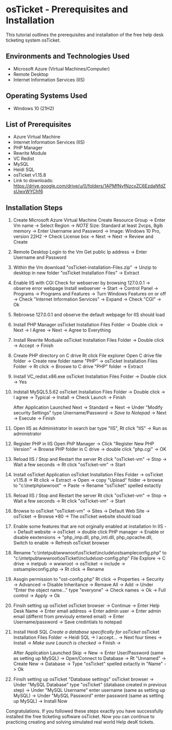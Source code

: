 
<h1>osTicket - Prerequisites and Installation</h1>
This tutorial outlines the prerequisites and installation of the free help desk ticketing system osTicket.<br />



<h2>Environments and Technologies Used</h2>

- Microsoft Azure (Virtual Machines/Computer)
- Remote Desktop
- Internet Information Services (IIS)

<h2>Operating Systems Used </h2>

- Windows 10</b> (21H2)

<h2>List of Prerequisites</h2>

- Azure Virtual Machine
- Internet Information Services (IIS)
- PHP Manager
- Rewrite Module
- VC Redist
- MySQL
- Heidi SQL
- osTicket v1.15.8
- Link to downloads: https://drive.google.com/drive/u/0/folders/1APMfNyfNzcxZC6EzdaNfdZsUwxWYChf6


<h2>Installation Steps</h2>

1. Create Microsoft Azure Virtual Machine
   Create Resource Group -> Enter Vm name -> Select Region -> *NOTE* Size: Standard at least 2vcps,  8gib memory -> Enter Username and Password -> Image: Windows 10 Pro, version 22H2 -> Check
   License box -> Next -> Next -> Review and Create

2. Remote Desktop Login  to the Vm
   Get public Ip address -> Enter Username and Password

3. Within the Vm download "osTicket-installation-Files.zip" -> Unzip to desktop in new folder "osTicket Installation Files" -> Extract

4. Enable IIS with CGI
   Check for webserver by browsing 127.0.0.1 -> observe error webpage
   Install webserver -> Start -> Control Panel -> Programs -> Programs and Features -> Turn Windows Features on or off -> Check "Internet Information Services" -> Expand -> Check "CGI" -> Ok

5. Rebrowse 127.0.0.1 and observe the default webpage for IIS should load

6. Install PHP Manager
   osTicket Installation Files Folder -> Double click -> Next -> I Agree -> Next -> Agree to Everything

7. Install Rewrite Moduale
   osTicket Installation Files Folder -> Double click -> Accept -> Finish

8. Create PHP directory on C drive
   Rt click File explorer Open C drive file folder -> Create new folder name "PHP" -> osTicket Installation Files Folder -> Rt click -> Broswe to C drive "PHP" folder -> Extract 

9. Install VC_redist.x86.exe
   osTicket Installation Files Folder -> Double click -> Yes

10. Indstall MySQL5.5.62
    osTicket Installation Files Folder -> Double click -> I agree -> Typical -> Install -> Check Launch -> Finish
    
    After Application Launched
    Next -> Standard -> Next -> Under "Modify security Settings" type Unername/Password -> *Save to Notepad* -> Next -> Execute -> Finish

11. Open IIS as Administrator
    In search bar type "IIS", Rt click "IIS" -> Run as administrator

12. Register PHP in IIS
    Open PhP Manager -> Click "Register New PHP Version" -> Browse PHP folder in C drive -> double click "php.cgi" -> OK

13. Reload IIS / Stop and Restart the server
    Rt click "osTicket-vm" -> Stop -> Wait a few seconds -> Rt click "osTicket-vm" -> Start

14. Install osTicket Application
    osTicket Installation Files Folder -> osTicket v1.15.8 -> Rt click -> Extract -> Open ->  copy "Upload" folder -> browse to "c:\inetphp\wwroot" -> Paste -> Rename "osTicket" spelled extactly

15. Reload IIS / Stop and Restart the server
    Rt click "osTicket-vm" -> Stop -> Wait a few seconds -> Rt click "osTicket-vm" -> Start

16. Browse to osTicket
    "osTicket-vm" -> Sites -> Default Web Site -> osTicket -> Browse *80 -> The osTicket website should load

17. Enable some features that are not orginally enabled at installation
    In IIS -> Default website -> osTicket -> double click PHP manager -> Enable or disable eextensions -> "php_imp.dll, php_inti.dll, php_opcache.dll, Switch to enable -> Refresh osTicket browser

18. Rename "c:\intetpub\wwwroot\osTicket\include\ostsampleconfig.php" to "c:\intetpub\wwwroot\osTicket\include\ost-config.php"
    File Explore -> C drive -> inetpub -> wwwroot -> osTicket -> include -> ostsampleconfig.php -> Rt click -> Rename

19. Assgin permission to "ost-config.php"
    Rt click -> Properties -> Security -> Advanced -> Disable Inheritance -> Remave All -> Add -> Under "Enter the object name..." type "everyone" -> Check names -> Ok -> Full control -> Apply -> Ok

20. Finsih setting up osTicket
    osTicket browser -> Continue -> Enter Help Desk Name -> Enter email address -> Enter admin user -> Enter admin email (differnt from previouly entered email) -> Enter Username/password -> Save credintials to notepad

21. Install Heidi SQL *Create a database specifically for osTicket*
    osTicket Installation Files Folder -> Heidi SQL -> I accept... -> Next four times -> Install -> *Make sure Launch is checked* -> Finish ->

    After Application Launched
    Skip -> New  -> Enter User/Password (same as setting up MySQL) -> Open/Connect to Database -> Rt "Unnamed" -> Create New -> Database -> Type "osTicket" spelled extactly in "Name" -> Ok

22. Finsih setting up osTicket "Database settings"
    osTicket browser ->  Under "MySQL Database" type "osTicket" (database created in previous step) ->  Under "MySQL Username" enter username (same as setting up MySQL) ->  Under "MySQL Password" enter password (same as setting up MySQL) -> Install Now

Congratulations. If you followed these steps exactly you have successfully installed the free ticketing software osTicket. Now you can continue to practicing creating and solving simulated real  world Help desK tickets.
